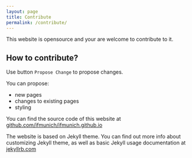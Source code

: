 ```yaml
---
layout: page
title: Contribute
permalink: /contribute/
---
```


This website is opensource and your are welcome to contribute to it.

## How to contribute?

Use button `Propose Change` to propose changes.

You can propose:

- new pages
- changes to existing pages
- styling

You can find the source code of this website at
[github.com/ifmunich/ifmunich.github.io](https://github.com/ifmunich/ifmunich.github.io)

The website is based on Jekyll theme.
You can find out more info about customizing Jekyll theme,
as well as basic Jekyll usage documentation at [jekyllrb.com](http://jekyllrb.com/)